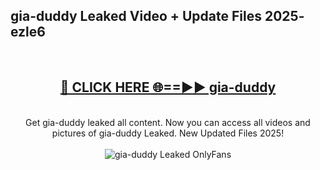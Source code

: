 <h2>gia-duddy Leaked Video + Update Files 2025- ezle6</h2>
<br>
<div align="center">
<h2><a href="https://libra.edu.pl?gia-duddy" rel="nofollow">🔴 CLICK HERE 🌐==►► gia-duddy</a></h2>
<br>
Get gia-duddy leaked all content. Now you can access all videos and pictures of gia-duddy Leaked. New Updated Files 2025!
<br>
<br>
<a href="https://libra.edu.pl?gia-duddy" rel="nofollow" data-target="animated-image.originalLink"><img src="https://i.ibb.co.com/WyWwxjT/player-gif2.gif" alt="gia-duddy Leaked OnlyFans" style="max-width: 100%; display: inline-block;" data-target="animated-image.originalImage"></a>
</div>
<br>